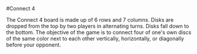 #Connect 4

The Connect 4 board is made up of 6 rows and 7 columns. Disks are dropped from the top by two players in alternating turns.  Disks fall down to the bottom.  The objective of the game is to connect four of one's own discs of the same color next to each other vertically, horizontally, or diagonally before your opponent.

